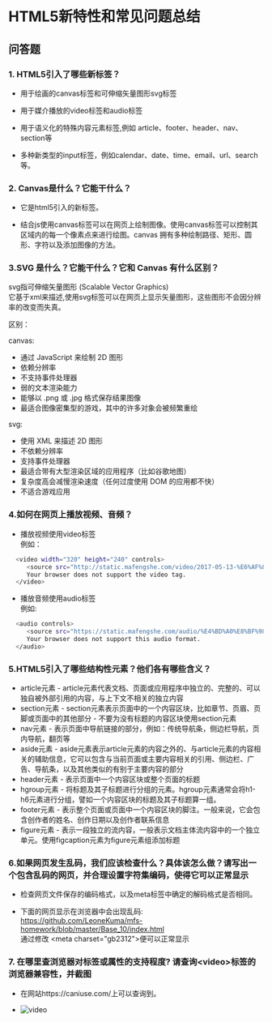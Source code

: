 # HTML5新特性和常见问题总结

## 问答题

### 1. HTML5引入了哪些新标签？

- 用于绘画的canvas标签和可伸缩矢量图形svg标签

- 用于媒介播放的video标签和audio标签

- 用于语义化的特殊内容元素标签,例如 article、footer、header、nav、section等

- 多种新类型的input标签，例如calendar、date、time、email、url、search等。

### 2. Canvas是什么？它能干什么？

- 它是html5引入的新标签。

- 结合js使用canvas标签可以在网页上绘制图像。使用canvas标签可以控制其区域内的每一个像素点来进行绘图。canvas 拥有多种绘制路径、矩形、圆形、字符以及添加图像的方法。

### 3.SVG 是什么？它能干什么？它和 Canvas 有什么区别？

svg指可伸缩矢量图形 (Scalable Vector Graphics)  
它基于xml来描述,使用svg标签可以在网页上显示矢量图形，这些图形不会因分辨率的改变而失真。

区别：

canvas:

- 通过 JavaScript 来绘制 2D 图形
- 依赖分辨率
- 不支持事件处理器
- 弱的文本渲染能力
- 能够以 .png 或 .jpg 格式保存结果图像
- 最适合图像密集型的游戏，其中的许多对象会被频繁重绘

svg:

- 使用 XML 来描述 2D 图形
- 不依赖分辨率
- 支持事件处理器
- 最适合带有大型渲染区域的应用程序（比如谷歌地图）
- 复杂度高会减慢渲染速度（任何过度使用 DOM 的应用都不快）
- 不适合游戏应用

### 4.如何在网页上播放视频、音频？

- 播放视频使用video标签  
例如：

```bash
  <video width="320" height="240" controls>
     <source src="http://static.mafengshe.com/video/2017-05-13-%E6%AF%8D%E4%BA%B2%E8%8A%82&520%E4%B8%93%E9%A2%98-%E5%9B%BE%E7%89%87%E5%A2%99.mp4" type="video/mp4" />
     Your browser does not support the video tag.
  </video>
```

- 播放音频使用audio标签  
例如:

```bash
  <audio controls>
     <source src="https://static.mafengshe.com/audio/%E4%BD%A0%E8%BF%98%E8%A6%81%E6%88%91%E6%80%8E%E6%A0%B7.mp3" type="audio/mp3" />
     Your browser does not support this audio format.
  </audio>
```

### 5.HTML5引入了哪些结构性元素？他们各有哪些含义？

- article元素 - article元素代表文档、页面或应用程序中独立的、完整的、可以独自被外部引用的内容，与上下文不相关的独立内容
- section元素 - section元素表示页面中的一个内容区块，比如章节、页眉、页脚或页面中的其他部分 - 不要为没有标题的内容区块使用section元素
- nav元素 - 表示页面中导航链接的部分，例如：传统导航条，侧边栏导航，页内导航，翻页等
- aside元素 - aside元素表示article元素的内容之外的、与article元素的内容相关的辅助信息，它可以包含与当前页面或主要内容相关的引用、侧边栏、广告、导航条，以及其他类似的有别于主要内容的部分
- header元素 - 表示页面中一个内容区块或整个页面的标题
- hgroup元素 - 将标题及其子标题进行分组的元素。hgroup元素通常会将h1-h6元素进行分组，譬如一个内容区块的标题及其子标题算一组。
- footer元素 - 表示整个页面或页面中一个内容区块的脚注。一般来说，它会包含创作者的姓名、创作日期以及创作者联系信息
- figure元素 - 表示一段独立的流内容，一般表示文档主体流内容中的一个独立单元。使用figcaption元素为figure元素组添加标题

### 6.如果网页发生乱码，我们应该检查什么？具体该怎么做？请写出一个包含乱码的网页，并合理设置字符集编码，使得它可以正常显示

- 检查网页文件保存的编码格式，以及meta标签中确定的解码格式是否相同。

- 下面的网页显示在浏览器中会出现乱码:
<https://github.com/LeoneKuma/mfs-homework/blob/master/Base_10/index.html>  
通过修改 &lt;meta charset="gb2312"&gt;便可以正常显示

### 7. 在哪里查浏览器对标签或属性的支持程度? 请查询&lt;video&gt;标签的浏览器兼容性，并截图

- 在网站https://caniuse.com/上可以查询到。

- ![video](http://47.100.99.130:8080/mfs-homework/vscode/video_support.png)
